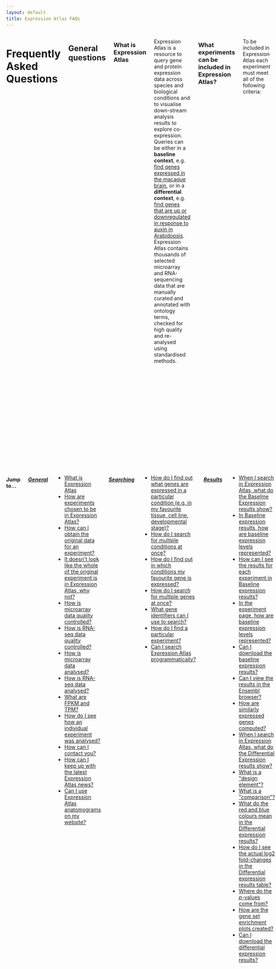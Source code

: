 ```yaml
---
layout: default
title: Expression Atlas FAQs
---
```


<div class="columns small-10" markdown="1">

# Frequently Asked Questions

## General questions

### What is Expression Atlas

Expression Atlas is a resource to query gene and protein expression data across species and biological conditions and to visualise down-stream analysis results to explore co-expression. Queries can be either in a **baseline context**, e.g. <a href="https://www.ebi.ac.uk/gxa/search?organism=macaca%20mulatta&conditionQuery=%5B%7B%22value%22%3A%22brain%22%7D%5D" target="_blank">find genes expressed in the macaque brain</a>, or in a **differential context**, e.g. <a href="https://www.ebi.ac.uk/gxa/search?geneQuery=%5B%5D&organism=Arabidopsis%20thaliana&conditionQuery=%5B%7B%22value%22%3A%22auxin%22%7D%5D&ds=%7B%22kingdom%22%3A%5B%22plants%22%5D%7D#differential" target="_blank">find genes that are up or downregulated in response to auxin in Arabidopsis</a>. Expression Atlas contains thousands of selected microarray and RNA-sequencing data that are manually curated and annotated with ontology terms, checked for high quality and re-analysed using standardised methods.

### What experiments can be included in Expression Atlas?

To be included in Expression Atlas each experiment must meet all of the following criteria:

*   Experiment measures gene or protein expression
*   Raw data are available
*   All samples within the dataset belong to a single species
*   Samples come from non-bacterial species
*   The species genome is available through <a href="http://www.ensembl.org/index.html" target="_blank">Ensembl</a>
*   Annotations for microarray probes are available
*   Sufficient sample annotation is provided

Additionally, we employ several “softer” guidelines to determine whether or not an experiment is eligible for inclusion into Expression Atlas:

*   (differential): The experiment should have at least 2 experimental groups, with 3 biological replicates each and also have a clear control/reference group
*   (baseline): The experiment design does not involve any perturbations and the dataset should have at least 3 experimental groups with 3 biological replicates each
*   The experiment addresses a relevant biological question (is not technical or proof of principle study)
*   Experimental metadata are of high quality and confidence
*   The experimental design is not too complex (e.g. not too many factors) and allows for straightforward one-to-one comparisons

If an experiment is judged to be of particular interest and its inclusion in Expression Atlas is highly valuable for the community, we may decide to include it even if it fails some of the above guidelines. We also actively collaborate with several specialized initiatives such as the <a href="http://www.gramene.org/" target="_blank">Gramene</a> consortium and <a href="https://www.opentargets.org/" target="_blank">OpenTargets</a> and prioritize experiments that are of special interest to our partners. Please do not hesitate to <a href="https://www.ebi.ac.uk/support/gxa" target="_blank">contact our team</a> if you have any questions about how we select experiments for Expression Atlas or you wish to recommend a dataset(s) that you feel should be ingested and displayed in this resource.

### How can I obtain the original data for an experiment?

The original raw and processed data files for experiments in Expression Atlas can be found by viewing the experiment in <a href="https://www.ebi.ac.uk/arrayexpress" target="_blank">ArrayExpress</a>. On any **Experiment page**, e.g. <a href="https://www.ebi.ac.uk/gxa/experiments/E-MTAB-2770" target="_blank">RNA-seq of 934 human cancer cell lines from the Cancer Cell Line Encyclopedia</a> click on the ![array express button](assets/img/ae-logo.png) button in the **Resources** tab to view the experiment in ArrayExpress. The original submitted data files can be downloaded as zip archives, and sample annotation is available in MAGE-TAB format text files. See the online tutorial <a href="https://www.ebi.ac.uk/training/online/course/arrayexpress-discover-functional-genomics-data-qui/files-and-download" target="_blank"> ArrayExpress: Discover functional genomics data quickly and easily</a> for further information.

### It doesn't look like the whole of the original experiment is in Expression Atlas, why not?

We sometimes only include part of an experiment in Expression Atlas because (1) there are not sufficient replicates of all the sample groups within an experiment, or (2) the hybridization or sequencing was not of high enough quality. If there are still enough assays in the experiment after the removal of those with too few replicates or low quality then we continue processing the experiment for Expression Atlas.

### How is microarray data quality controlled?

Microarray data quality is assessed using the <a href="https://www.bioconductor.org/packages/release/bioc/html/arrayQualityMetrics.html" target="_blank">arrayQualityMetrics</a> package in <a href="https://www.r-project.org/" target="_blank">R</a>. Outlier arrays are detected using distance measures, boxplots, and MA plots. If an array is classed as an outlier by all three methods, it is excluded from further analysis. Please see the arrayQualityMetrics <a href="https://www.bioconductor.org/packages/release/bioc/vignettes/arrayQualityMetrics/inst/doc/arrayQualityMetrics.pdf" target="_blank">documentation</a> for more details on the methods used.

### How is RNA-seq data quality controlled?

RNA-seq reads are discarded based on several criteria. First, reads with quality scores less than Q10 are removed. Second, the reads are mapped against a contamination reference genome (_E. coli_ for animal data, fungal and microbial non-redundant reference for plants). Any reads that map to the contamination reference are removed. Third, reads with "uncalled" characters (i.e. "N"s) are discarded. Lastly, for paired-end libraries, any reads whose mate was lost in the previous three steps are also discarded. Please see the <a href="https://nunofonseca.github.io/irap/" target="_blank">iRAP</a> <a href="http://biorxiv.org/content/early/2014/06/06/005991" target="_blank">documentation</a> for more details on the methods used.

### How is microarray data analysed?

Raw single-channel microarray intensities are normalized using <a href="https://biostatistics.oxfordjournals.org/content/4/2/249.long" target="_blank">RMA</a> via the <a href="https://doi.org/10.1093/biostatistics/4.2.249" target="_blank">oligo</a> package from <a href="https://doi.org/10.1093/biostatistics/4.2.249" target="_blank">Bioconductor</a> ( <a href="https://www.affymetrix.com/" target="_blank">Affymetrix</a> data) or using quantile normalization via the <a href="https://www.bioconductor.org/packages/release/bioc/html/limma.html" target="_blank">limma</a> package (<a href="https://www.genomics.agilent.com/" target="_blank">Agilent</a> data). Two-channel <a href="https://www.genomics.agilent.com/" target="_blank">Agilent</a> data is normalized using LOESS via the <a href="https://www.bioconductor.org/packages/release/bioc/html/limma.html" target="_blank">limma</a> package. Pairwise comparisons are performed using a moderated _t_\-test for each gene using <a href="https://www.bioconductor.org/packages/release/bioc/html/limma.html" target="_blank">limma</a>.

### How is RNA-seq data analysed?

RNA-seq data is analysed using the <a href="https://nunofonseca.github.io/irap/" target="_blank">iRAP</a> pipeline. Quality-filtered reads are aligned to the latest version of the reference genome from <a href="https://www.ensembl.org/index.html" target="_blank">Ensembl</a> using <a href="https://genomebiology.biomedcentral.com/articles/10.1186/gb-2013-14-4-r36" target="_blank">TopHat2</a>. Raw counts (number of mapped reads summarized and aggregated over each gene) are generated using <a href="http://htseq.readthedocs.io/" target="_blank">htseq-count</a>. Then, FPKM (fragments per kilobase of exon model per million mapped reads) and TPM (transcripts per million) are calculated. Pairwise comparisons are performed using a conditioned test based on the negative binomial distribution, using <a href="https://www.bioconductor.org/packages/release/bioc/html/DESeq.html" target="_blank">DESeq</a>.

### What are FPKM and TPM?

FPKM (fragments per kilobase of exon model per million reads mapped) and TPM (transcripts per million) are the most common units reported to estimate gene expression based on RNA-seq data. Both units are calculated from the number of reads that mapped to each particular gene sequence and both units are calculated taking into account two important factors in RNA-seq:

1.  The number of reads from a gene depends on its length. One expects more reads to be produced from longer genes.
2.  The number of reads from a gene depends on the sequencing depth that is the total number of reads you sequenced. One expects more reads to be produced from the sample that has been sequenced to a greater depth.

FPKM (introduced by <a href="http://www.nature.com/nbt/journal/v28/n5/full/nbt.1621.html" target="_blank">Trapnell et al, 2010</a>) are calculated with the following formula:

![fpkm formula](assets/img/fpkm.png)

where _qi_ are raw counts (number of reads that mapped for each gene), _li_ is gene length and ![total number mapped reads</a>(assets/img/total-number-mapped-reads.png) is the total number of mapped reads. The interpretation of FPKM is that if you sequence your RNA sample again, you expect to see for gene _i_, _FPKMi_ reads divided by gene _i_ length over a thousand and divided by the total number of reads mapped over a million.

<a href="https://bmcbioinformatics.biomedcentral.com/articles/10.1186/1471-2105-12-323" target="_blank">Li and Dewey, 2011</a> introduced the unit TPM and <a href="https://arxiv.org/abs/1104.3889" target="_blank">Pachter, 2011</a> established the relationship between both units. It is possible to compute TPM from FPKM as follows:

![tpm formula](assets/img/tpm.png)

### How do I see how an individual experiment was analysed?

On any **Experiment page**, e.g.<a href="https://www.ebi.ac.uk/gxa/experiments/E-MTAB-2809" target="_blank">RNA-seq of coding RNA of eight barley tissues from different developmental stages</a> you can see a breakdown of the analysis steps from raw data to the results you see in Expression Atlas by selecting the _Experiment design_ or _Supplemmentary information_ tab on the top of the experiment section.

### How can I contact you?

If you have any questions, problems or suggestions we would love to hear from you. You may reach us through <a href="https://www.ebi.ac.uk/support/gxa" target="_blank">the EBI Support & feedback form.</a>

### How can I keep up with the latest Expression Atlas news?

If you would like to stay up-to-date with news about our latest releases and developments, please follow us on  <a href="https://twitter.com/ExpressionAtlas" target="_blank">Twitter</a> and check out official announcements at <a href="https://www.ebi.ac.uk" target="_blank">the EBI home page.</a>

### Can I use Expression Atlas anatomograms on my website?

Yes! The anatomical diagrams (anatomograms) that you see alongside the baseline data are available from <a href="https://github.com/gxa/anatomogram/" target="_blank">GitHub</a>. The anatomograms are licenced under <a href="https://creativecommons.org/licenses/by/4.0/" target="_blank">Creative Commons Attribution (CC BY)</a>; if you’d like to use them, all we ask is that you attribute <a href="https://www.ebi.ac.uk/gxa" target="_blank">Expression Atlas</a> when you do.

## Searching

### How do I find out what genes are expressed in a particular condition (e.g. in my favourite tissue, cell line, developmental stage)?

Use the **Condition query** search box on the <a href="https://www.ebi.ac.uk/gxa" target="_blank">home page</a> to search for the condition you are interested in e.g. <a href="https://www.ebi.ac.uk/gxa/search?conditionQuery=%5B%7B%22value%22%3A%22kidney%22%7D%5D" target="_blank">kidney</a>. Click on **Show anatomogram** in the top left corner if you want to see the corresponding anatomogram for each of the species displayed. Your query is expanded using the Experimental Factor Ontology <a href="https://www.ebi.ac.uk/efo/" target="_blank">(EFO)</a>, so that this search will also returns matching synonyms and child terms of <a href="https://www.ebi.ac.uk/ols/search?q=kidney&submit1=1&ontology=efo" target="_blank">kidney</a> in EFO. You will see both baseline expression and differential expression results in the condition (organism part in our example) you searched for.

Select one experiment from the Baseline multi-experiment page (e.g. <a href="https://www.ebi.ac.uk/gxa/experiments/E-MTAB-5214" target="_blank">GTEx</a>) to see the results in that particular experiment. Use the _Select_ button under **Organism parts** on the left sidebar to find <a href="https://www.ebi.ac.uk/gxa/experiments/E-MTAB-5214/Results?specific=true&geneQuery=%255B%255D&filterFactors=%257B%2522ORGANISM_PART%2522%253A%255B%2522cortex%2520of%2520kidney%2522%255D%257D&cutoff=%257B%2522value%2522%253A0.5%257D&unit=%2522TPM%2522" target="_blank">what genes are expressed in kidney in GTEx</a>.

### How do I search for multiple conditions at once?

Use the **Condition query** search box on the <a href="https://www.ebi.ac.uk/gxa" target="_blank">home page</a> to search for as many conditions as you want. You will need to type each condition, click enter and when you are done, just search. For example, searching with ![liver and heart](assets/img/liver-heart.png) will find <a href="https://www.ebi.ac.uk/gxa/search?conditionQuery=%5B%7B%22value%22%3A%22liver%22%7D%2C%7B%22value%22%3A%22heart%22%7D%5D" target="_blank"> all experiments in which both liver and heart are studied as well as the ones analysing either liver or heart</a>.

### How do I find out in which conditions my favourite gene is expressed?

Use the **Gene query** search box on the <a href="https://www.ebi.ac.uk/gxa" target="_blank">home page</a> to search for your favourite gene (e.g. <a href="https://www.ebi.ac.uk/gxa/search?geneQuery=%5B%7B%22value%22%3A%22SFTPC%22%2C%22category%22%3A%22symbol%22%7D%5D" target="_blank">SFTPC</a>). Click on **Show anatomogram** in the top left corner if you want to see the corresponding anatomogram for each of the species displayed. You will see **Baseline expression** results in different conditions (e.g. organism part, cell line, cell type, developmental stage) and **Differential expression** results for biologically meaningful pairwise comparisons.

Select one experiment from the **Baseline expression** results (e.g. <a href="https://www.ebi.ac.uk/gxa/experiments/E-MTAB-5214" target="_blank">GTEx</a>) to see the results in that particular experiment. Use the **Gene query** box (e.g. SFTPC in our example) to find <a href="https://www.ebi.ac.uk/gxa/experiments/E-MTAB-5214/Results?specific=true&geneQuery=%255B%257B%2522value%2522%253A%2522SFTPC%2522%252C%2522category%2522%253A%2522symbol%2522%257D%255D&filterFactors=%257B%257D&cutoff=%257B%2522value%2522%253A0.5%257D&unit=%2522TPM%2522" target="_blank">in which tissues from GTEx gene SFTPC is expressed</a>.

### How do I search for multiple genes at once?

Use the **Gene query** search box on the <a href="https://www.ebi.ac.uk/gxa" target="_blank">home page</a> to search for as many genes as you want. You will need to type each gene, click enter and when you are done, just search.

### What gene identifiers can I use to search?

You may use the following identifiers to search using the **Gene query** box:

*   Gene name symbol, e.g. <a href="https://www.ebi.ac.uk/gxa/search?geneQuery=%5B%7B%22value%22%3A%22SFTPC%22%7D%5D" target="_blank">SFTPC</a>
*   <a href="https://www.ensembl.org/index.html" target="_blank">Ensembl</a> gene ID, e.g. <a href="https://www.ebi.ac.uk/gxa/genes/ENSG00000168484" target="_blank">ENSG00000168484</a>
*   <a href="https://www.uniprot.org/" target="_blank">UniProt</a> ID, e.g. <a href="https://www.ebi.ac.uk/gxa/genesets/O14777" target="_blank">O14777</a>
*   <a href="https://www.ebi.ac.uk/interpro/" target="_blank">Interpro</a> ID, e.g. <a href="https://www.ebi.ac.uk/gxa/genesets/IPR001729" target="_blank">IPR001729</a>
*   <a href="http://www.geneontology.org/" target="_blank">Gene Ontology</a> ID, e.g. <a href="https://www.ebi.ac.uk/gxa/genesets/GO:0007585" target="_blank">GO:0007585</a>
*   <a href="http://www.geneontology.org/" target="_blank">Gene Ontology</a> term, e.g. <a href="https://www.ebi.ac.uk/gxa/search?geneQuery=%5B%7B%22value%22%3A%22respiratory%20gaseous%20exchange%22%7D%5D" target="_blank">respiratory gaseous exchange</a>

### How do I find a particular experiment?

You can easily see all experiments in Expression Atlas by clicking in **All experiments** on the <a href="https://www.ebi.ac.uk/gxa" target="_blank">home page</a>. You can narrow down the list of experiments by selecting Baseline or Differential in the first column at the bottom of the table. You can also select Plants or Animal and Fungi experiments (using the second column), experiments from a particular organism (fifth column) or experiments involving a particular variable (sixth column). Click on the Experiment title to see the experiment in Expression Atlas.

If you know the <a href="https://www.ebi.ac.uk/arrayexpress" target="_blank">ArrayExpress</a> accession of the experiment you want to see (e.g. <a href="https://www.ebi.ac.uk/arrayexpress/experiments/E-MTAB-4202/" target="_blank">E-MTAB-4202</a> ), you can link to the experiment in Expression Atlas using the following format: `https://www.ebi.ac.uk/gxa/experiments/**<ArrayExpress accession>**`

e.g. <a href="https://www.ebi.ac.uk/gxa/experiments/E-MTAB-4202" target="_blank">https://www.ebi.ac.uk/gxa/experiments/E-MTAB-4202</a>

### Are there any alternative ways of searching in Atlas?

It's best if you contact us and we will be able to advise you on your specific use case.

In the meantime, you can construct queries using URLs like the ones in the table below. Please be aware that the format of these URLs is subject to change. If your queries stop working, please check back here for the latest standard or get in touch with us through <a href="https://www.ebi.ac.uk/support/gxa" target="_blank">the EBI Support & feedback form.</a>

| Query        | URL          |
| :---: | :---:
| In what conditions is <a href="https://www.ebi.ac.uk/gxa/genes/ENSG00000066279" target="_blank">ASPM</a> differentially expressed? | <a href="https://www.ebi.ac.uk/gxa/search?geneQuery=%5B%7B%22value%22%3A%22ASPM%22%7D%5D#differential" target="_blank">https://www.ebi.ac.uk/gxa/search?geneQuery=[{"value":"ASPM"}]#differential</a>
| What genes are differentially expressed in cancer? | <a href="https://www.ebi.ac.uk/gxa/search?conditionQuery=%5B%7B%22value%22%3A%22cancer%22%7D%5D#differential" target="_blank">https://www.ebi.ac.uk/gxa/search?conditionQuery=[{"value":"cancer"}]#differential</a>
| Show me comparisons where <a href="https://www.ebi.ac.uk/interpro/entry/IPR007087" target="_blank">zinc finger</a> genes are differentially expressed in mice. | <a href="https://www.ebi.ac.uk/gxa/search?geneQuery=%5B%7B%22value%22%3A%22zinc%20finger%22%7D%5D&organism=Mus%20musculus#differential" target="_blank">https://www.ebi.ac.uk/gxa/search?geneQuery=[{"value":"zinc finger"}]&organism=Mus musculus#differential</a>

## Results

### When I search in Expression Atlas, what do the Baseline Expression results show?

If you search for a particular gene (e.g. **CFHR2**), the **Baseline Expression** results will display all organisms and conditions in which CFHR2 is expressed above the default minimum expression level of 0.5 FPKM or 0.5 TPM.

By default, we display expression data for different tissues, e.g <a href="https://www.ebi.ac.uk/gxa/search?geneQuery=%5B%7B%22value%22%3A%22CFHR2%22%2C%20%22category%22%3A%22symbol%22%7D%5D" target="_blank">in which tissues is CFHR2 expressed?</a> but you can also use the filters to find gene expression in other conditions, such as <a href="https://www.ebi.ac.uk/gxa/genes/ENSMUSG00000033898?bs=%7B%22mus%20musculus%22%3A%5B%22CELL_TYPE%22%5D%7D&ds=%7B%22kingdom%22%3A%5B%22animals%22%5D%7D#baseline" target="_blank">in which mouse cell types is CFHR2 expressed?</a>

If you search for a particular condition (e. g. <a href="https://www.ebi.ac.uk/gxa/search?conditionQuery=%5B%7B%22value%22%3A%22liver%22%7D%5D#baseline)" target="_blank">liver</a>), in the **Baseline Expression** results you will see all organisms and experiments matching your search.

### In Baseline expression results, how are baseline expression levels represented?

In **Baseline expression** results you will see one heatmap per species. Each heatmap shows, for each species, all conditions (columns) and all experiments (rows) that matched your search. Expression levels are displayed in the heatmap in five different colours:

1.  Grey box: expression level is below cutoff (0.5 FPKM or 0.5 TPM)
2.  Light blue box: expression level is low (between 0.5 to 10 FPKM or 0.5 to 10 TPM)
3.  Medium blue box: expression level is medium (between 11 to 1000 FPKM or 11 to 1000 TPM)
4.  Dark blue box: expression level is high (more than 1000 FPKM or more than 1000 TPM)
5.  White box: there is no data available

### How can I see the results for each experiment in Baseline expression results?

Each Baseline expression experiment in Expression Atlas has its own **Experiment page**, e.g. <a href="https://www.ebi.ac.uk/gxa/experiments/E-MTAB-4344" target="_blank">Strand-specific RNA-seq of 13 human tissues from Michael Snyder's lab for the ENCODE project</a> where you can see a heatmap showing the 50 most specifically expressed genes across all conditions studied.

You can further refine the query by narrowing the search to a particular gene (e.g. <a href="https://www.ebi.ac.uk/gxa/experiments/E-MTAB-4344/Results?specific=true&geneQuery=%255B%257B%2522value%2522%253A%2522Ctrb1%2522%252C%2522category%2522%253A%2522symbol%2522%257D%255D&filterFactors=%257B%257D&cutoff=%257B%2522value%2522%253A0.5%257D&unit=%2522TPM%2522" target="_blank">CTRB1</a>), or gene sets (e.g. <a href="https://www.ebi.ac.uk/gxa/experiments/E-MTAB-4344/Results?specific=true&geneQuery=%255B%257B%2522value%2522%253A%2522CELA3A%2522%252C%2522category%2522%253A%2522symbol%2522%257D%252C%257B%2522value%2522%253A%2522CELA3B%2522%252C%2522category%2522%253A%2522symbol%2522%257D%252C%257B%2522value%2522%253A%2522CTRB1%2522%252C%2522category%2522%253A%2522symbol%2522%257D%252C%257B%2522value%2522%253A%2522CTRB2%2522%252C%2522category%2522%253A%2522symbol%2522%257D%252C%257B%2522value%2522%253A%2522PRSS1%2522%252C%2522category%2522%253A%2522symbol%2522%257D%252C%257B%2522value%2522%253A%2522PRSS2%2522%252C%2522category%2522%253A%2522symbol%2522%257D%255D&filterFactors=%257B%257D&cutoff=%257B%2522value%2522%253A0.5%257D&unit=%2522TPM%2522" target="_blank">CELA3A, CELA3B, CTRB1, CTRB2, PRSS1, PRSS2</a>), or by limiting which organism parts are searched over (e.g. <a href="https://www.ebi.ac.uk/gxa/experiments/E-MTAB-4344/Results?specific=true&geneQuery=%255B%255D&filterFactors=%257B%2522ORGANISM_PART%2522%253A%255B%2522pancreas%2522%255D%257D&cutoff=%257B%2522value%2522%253A0.5%257D&unit=%2522TPM%2522" target="_blank">genes specifically expressed in pancreas</a>).

### In the experiment page, how are baseline expression levels represented?

In the Experiment page, e.g. <a href="https://www.ebi.ac.uk/gxa/experiments/E-MTAB-552" target="_blank">Transcription profiling by high throughput sequencing of different potato tissues (genotype RH89-039-16)</a>expression levels are represented in one heatmap that shows gene expression levels for the 50 most specifically expressed genes (rows) across all conditions studied in the experiment selected (columns).

Expression levels are displayed in the heatmap by colour intensity, according to the gradient bar above the heatmap. Hover the mouse above a cell to show a tooltip with the numerical values corresponding to each colour.

### Can I get marker genes for the different experimental groups?


### Can I download the baseline expression results?

Yes, click on the ![Download All Results button](assets/img/download-all-results-button.png) button above the heatmap to download the data corresponding to your query. For example, if you select 'flower' in the **Organism part** box, use the **Download all results** button to download expression data for the <a href="https://www.ebi.ac.uk/gxa/experiments/E-MTAB-552/Results?specific=true&geneQuery=%255B%255D&filterFactors=%257B%2522ORGANISM_PART%2522%253A%255B%2522flower%2522%252C%2522stamen%2522%255D%257D&cutoff=%257B%2522value%2522%253A0.5%257D&unit=%2522TPM%2522" target="_blank"> subset of genes specifically expressed in flower</a> in tab-delimited format with no ordering.

On the other hand, by clicking on the _Downloads tab_ of the experiment page you will download expression data for all genes and all conditions studied in the experiment.

### Can I view the results in the Ensembl browser?

Yes, you can. From the heatmap of the Experiment page, e.g. <a href="" target="_blank">Baseline expression from transcriptional profiling of zebrafish developmental stages</a>(/gxa/experiments/E-ERAD-475) just select a gene (e.g. **SNORD61**) and a condition, developmental stage in that particular experiment (e.g. **gastrula 50%-epiboly**) and click on the ![Ensembl Genome Browser](assets/img/ensembl-genome-browser-button.png) button in the left of the heatmap. You will see <a href="https://www.ensembl.org/Danio_rerio/Location/View?g=ENSDARG00000083171;r=14:31520436-31520513;t=ENSDART00000116362;text=;time=1504707519" target="_blank"> gene expression value for gene SNORD61 in developmental stage gastrula 50%-epiboly in the context of the genomic location of SNORD61</a>.

For plant experiments, e.g. <a href="https://www.ebi.ac.uk/gxa/experiments/E-GEOD-55482" target="_blank">Transcriptomes for hybrids (F1s) between 18 Arabidopsis thaliana parents of the Multiparent Advanced Generation Inter-Cross (MAGIC) genetic mapping resource</a> you can also use the ![Gramene Genome Browser](assets/img/gramene-genome-browser-button.png) button to see, for example, <a href="http://ensembl.gramene.org/Arabidopsis_thaliana/Location/View?g=AT2G27380;r=2:11713411-11715774;t=AT2G27380.1;time=1484746364" target="_blank"> gene expression value for gene EPR1 in ecotype Sf-2 x Can-0 in the context of the genomic location of EPR1</a>.

For experiments performed in _Caenorhabditis elegans_ or in _Schistosoma mansoni_ such as <a href="https://www.ebi.ac.uk/gxa/experiments/E-MTAB-451" target="_blank">RNA-Seq of Schistosoma mansoni (flatworms) larva and adult individuals at different life-stages</a> you can see the results using the ![WormBase Genome Browser](assets/img/wormbase-genome-browser-button.png) button.

### How are similarly expressed genes computed?

Similarly expressed genes across conditions in baseline experiments (e.g. tissues, developmental stages) are shown where available. They are computed on per-experiment basis, for experiments with three or more conditions. The method for estimating them involves two steps. The first one involves k-means clustering (for all possible values of k, capped to 100) of the expression of each gene across (e.g.) tissues. The second step compares the clusters on a gene-to-gene basis and outputs a ranked list of genes with decreasing similarity of expression patterns for each gene. The top 50 similarly expressed genes can be explored on our interface. Lowly expressed genes are filtered out from the calculation. The method has been implemented within the Bioconductor package <a href="https://bioconductor.org/packages/devel/bioc/html/clusterSeq.html" target="_blank">ClusterSeq</a>.

### When I search in Expression Atlas, what do the Differential Expression results show?

If you search for a particular gene (e.g. **CFHR2**), in the **Differential expression** results you will see <a href="https://www.ebi.ac.uk/gxa/search?geneQuery=%5B%7B%22value%22%3A%22CFHR2%22%7D%5D#differential" target="_blank">all comparisons in all species in which CFHR2 is differentially expressed</a> (absolute value of log2 fold-change > 1 and adjusted p-value < 0.05). Comparisons in which gene CFHR2 is differentially expressed are ordered so the one with the largest absolute value of log2 fold-change is at the top. If gene CFHR2 has identical log2 fold-change in several comparisons, then the one with the lower adjusted _p_\-value goes first.

If you search for a particular condition (e. g. **liver**), in the **Differential expression** results you will see <a href="https://www.ebi.ac.uk/gxa/search?conditionQuery=%5B%7B%22value%22%3A%22liver%22%7D%5D#differential" target="_blank">all comparisons in all species that matched your search</a>. When several genes show differential expression you will see one row per each gene and comparison. Comparisons are ordered following the same criteria as explained before.

In both cases, you can narrow down the results displayed using the filters in the left where you can select a particular species (e.g. Mus musculus), experimental variable (e.g. compound) to see which comparisons involve the treatment of liver with a compound in mouse.

Click on the Comparison name (e.g. <a href="https://www.ebi.ac.uk/gxa/experiments/E-MTAB-2445?geneQuery=ENSMUSG00000026839&queryFactorValues=g1_g5&specific=false" target="_blank">'CCl4; 1.6 gram per kilogram' at '24 hour' vs 'none' at '0 hour'</a>) to find out more information about a particular gene-comparison combination. In microarray experiments, some genes may be targeted by more than one probe set. The table in the **Differential expression** results shows the values for the probe set with the largest absolute log2 fold-change. You can see details of all probe sets for a given gene on the Experiment page. For example, <a href="https://www.ebi.ac.uk/gxa/experiments/E-MTAB-2445/Results?specific=true&geneQuery=%255B%257B%2522value%2522%253A%2522Car3%2522%252C%2522category%2522%253A%2522symbol%2522%257D%255D&filterFactors=%257B%257D&cutoff=%257B%2522foldChange%2522%253A1%252C%2522pValue%2522%253A0.05%257D&regulation=%2522UP_DOWN%2522" target="_blank">gene Car3 is represented by 4 probe sets</a> in the experiment <a href="https://www.ebi.ac.uk/gxa/experiments/E-MTAB-2445" target="_blank">Transcriptional responses in liver upon acute CCl4 intoxication</a>.

### What is a "design element"?

On microarray experiment pages, you will see the **design element** name alongside the gene name. A design element is also known as a probe or probe set. This is the oligonucleotide probe (or group thereof) on the microarray that targets that gene.

### What is a "comparison"?

A **comparison** is where two groups of samples are compared in a differential expression experiment. An example of a comparison is <a href="https://www.ebi.ac.uk/gxa/experiments/E-GEOD-31138/Results" target="_blank">'breast cancer' _vs._ 'normal'</a>.

For each gene, the mean expression level of the **test** group (e.g. breast cancer) is compared with the mean expression level of the **reference** group (e.normal), and a statistical test is performed to decide whether the two means are significantly different.

### What do the red and blue colours mean in the Differential expression results?

Let's search for the condition <a href="https://www.ebi.ac.uk/gxa/search?conditionQuery=%5B%7B%22value%22%3A%22breast%20cancer%22%7D%5D#differential" target="_blank">breast cancer in a differential context</a>. A red box indicates that the gene is **up-regulated** in the test condition while a blue box means that the gene is **down-regulated** in the test condition. The colour intensity of filled boxes in the table represents how large the log2 fold-change is for each gene. The larger the log2 fold-change, the more intense the red or blue colour.

The two bars above the Differential expression results table show the red and blue colour intensities for the **top 50** genes shown on the page. The colour intensities represent the log2 fold-changes for the genes shown.

### How do I see the actual log2 fold-changes in the Differential expression results table?

Click on the ![Display Log2 Fold-Change button](assets/img/display-log2-fc.png) button to the top left corner of the table to see the numerical values of the log2 fold-change per each gene in each comparison.

### Where do the _p_\-values come from?

In a microarray experiment, each gene's mean expression level in the **test** group is compared with its mean expression level in the **reference** group using a moderated _t_\-test. This is done using the <a href="https://www.bioconductor.org/packages/2.13/bioc/html/limma.html" target="_blank">limma</a> package from <a href="https://www.bioconductor.org/" target="_blank">Bioconductor</a>.

In an RNA-seq experiment, each gene's mean expression level in the **test** group is compared with its mean expression level in the **reference** group using a conditioned test based on the negative binomial distribution, analogous to Fisher's exact test. This is done using the <a href="https://www.bioconductor.org/packages/2.13/bioc/html/DESeq.html" target="_blank">DESeq</a> package in <a href="https://www.bioconductor.org/" target="_blank">Bioconductor</a>.

Because the same test is done on thousands of genes at once, _p_\-values are adjusted for **multiple testing** using the <a href="https://www.jstor.org/stable/2346101" target="_blank">Benjamini and Hochberg (1995)</a> false discovery rate (FDR) correction. This is what is meant by **adjusted _p_\-value**.

### How are the gene set enrichment plots created?

Gene set enrichment analysis is performed using the <a href="https://www.bioconductor.org/packages/release/bioc/html/piano.html" target="_blank">Piano</a> package from <a href="https://www.bioconductor.org/" target="_blank">Bioconductor</a>. For each comparison, enrichment of terms from <a href="http://www.geneontology.org/" target="_blank">GO</a>, <a href="https://www.ebi.ac.uk/interpro/" target="_blank">InterPro</a>, and <a href="http://www.reactome.org/" target="_blank">Reactome</a> is tested for within the set of differentially expressed genes, using a variation on <a href="https://en.wikipedia.org/wiki/Fisher%27s_exact_test" target="_blank">Fisher's exact test</a>. Gene set enrichment plots are only shown when statistically significant enrichment of terms was detected. This means that for some experiments, the menu will not display plots for all three of the aforementioned resources.

### Can I download the differential expression results?

Yes, click on the ![Download All Results button](assets/img/download-all-results-button.png) button above the heatmap to download the data corresponding to your query. For example, in <a href="https://www.ebi.ac.uk/gxa/experiments/E-GEOD-73131" target="_blank">Transcription profiling by array of pancreatic islets from Sgpp2 knockout mice after high fat diet</a> if you select just one comparison, e.g. 'high fat diet' vs 'normal' in 'Sgpp2 knockout' from the **Comparison** box and click Apply, by clicking on the **Download all results** button you will download <a href="https://www.ebi.ac.uk/gxa/experiments/E-GEOD-73131/Results?specific=true&geneQuery=%255B%255D&filterFactors=%257B%2522COMPARISON_NAME%2522%253A%255B%2522%27high%2520fat%2520diet%27%2520vs%2520%27normal%27%2520in%2520%27Sgpp2%2520knockout%27%2522%255D%257D&cutoff=%257B%2522foldChange%2522%253A1%252C%2522pValue%2522%253A0.05%257D&regulation=%2522UP_DOWN%2522" target="_blank"> expression data for the subset of genes differentially expressed in that particular comparison</a> in tab-delimited format with no ordering.

On the other hand, by clicking on the _Downloads_ tab of the experiment page you will download expression data for all genes in all comparisons studied in the experiment.
</div>

<div class="columns small-2" markdown="1">

#### Jump to...

##### [General](#general-questions)

*   [What is Expression Atlas](#what-is-expression-atlas)
*   [How are experiments chosen to be in Expression Atlas?](#what-experiments-can-be-included-in-expression-atlas)
*   [How can I obtain the original data for an experiment?](#how-can-i-obtain-the-original-data-for-an-experiment)
*   [It doesn't look like the whole of the original experiment is in Expression Atlas, why not?](#it-doesnt-look-like-the-whole-of-the-original-experiment-is-in-expression-atlas-why-not)
*   [How is microarray data quality controlled?](#how-is-microarray-data-quality-controlled)
*   [How is RNA-seq data quality controlled?](#how-is-RNA-seq-data-quality-controlled)
*   [How is microarray data analysed?](#how-is-microarray-data-analysed)
*   [How is RNA-seq data analysed?](#how-is-rna-seq-data-analysed)
*   [What are FPKM and TPM?](#what-are-fpkm-and-tpm)
*   [How do I see how an individual experiment was analysed?](#how-do-i-see-how-an-individual-experiment-was-analysed)
*   [How can I contact you?](#how-can-i-contact-you)
*   [How can I keep up with the latest Expression Atlas news?](#how-can-i-keep-up-with-the-latest-expression-atlas-news)
*   [Can I use Expression Atlas anatomograms on my website?](#can-i-use-expression-atlas-anatomograms-on-my-website)

##### [Searching](#searching)

*   [How do I find out what genes are expressed in a particular condition (e.g. in my favourite tissue, cell line, developmental stage)?](#how-do-i-find-out-what-genes-are-expressed-in-a-particular-condition-eg-in-my-favourite-tissue-cell-line-developmental-stage)
*   [How do I search for multiple conditions at once?](#how-do-i-search-for-multiple-conditions-at-once)
*   [How do I find out in which conditions my favourite gene is expressed?](#how-do-i-find-out-in-which-conditions-my-favourite-gene-is-expressed)
*   [How do I search for multiple genes at once?](#how-do-i-search-for-multiple-genes-at-once)
*   [What gene identifiers can I use to search?](#what-gene-identifiers-can-i-use-to-search)
*   [How do I find a particular experiment?](#how-do-i-find-a-particular-experiment)
*   [Can I search Expression Atlas programmatically?](#are-there-any-alternative-ways-of-searching-in-atlas)

##### [Results](#results)

*   [When I search in Expression Atlas, what do the Baseline Expression results show?](#when-i-search-in-expression-atlas-what-do-the-baseline-expression-results-show)
*   [In Baseline expression results, how are baseline expression levels represented?](#in-baseline-expression-results-how-are-baseline-expression-levels-represented)
*   [How can I see the results for each experiment in Baseline expression results?](#how-can-i-see-the-results-for-each-experiment-in-baseline-expression-results)
*   [In the experiment page, how are baseline expression levels represented?](#in-the-experiment-page-how-are-baseline-expression-levels-represented)
*   [Can I download the baseline expression results?](#can-i-download-the-baseline-expression-results)
*   [Can I view the results in the Ensembl browser?](#can-i-view-the-results-in-the-ensembl-browser)
*   [How are similarly expressed genes computed?](#how-are-similarly-expressed-genes-computed)
*   [When I search in Expression Atlas, what do the Differential Expression results show?](#when-i-search-in-expression-atlas-what-do-the-differential-expression-results-show)
*   [What is a "design element"?](#what-is-a-design-element)
*   [What is a "comparison"?](#what-is-a-comparison)
*   [What do the red and blue colours mean in the Differential expression results?](#what-do-the-red-and-blue-colours-mean-in-the-differential-expression-results)
*   [How do I see the actual log2 fold-changes in the Differential expression results table?](#how-do-i-see-the-actual-log2-fold-changes-in-the-differential-expression-results-table)
*   [Where do the _p_\-values come from?](#where-do-the-p-values-come-from)
*   [How are the gene set enrichment plots created?](#how-are-the-gene-set-enrichment-plots-created)
*   [Can I download the differential expression results?](#can-i-download-the-differential-expression-results)
</div>
